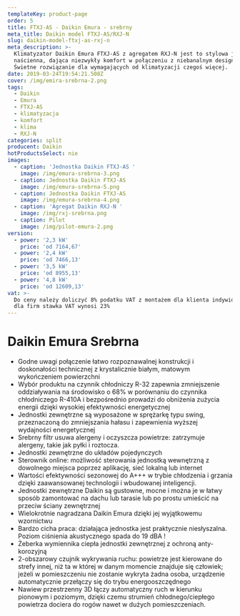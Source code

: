 ```yaml
---
templateKey: product-page
order: 5
title: FTXJ-AS - Daikin Emura - srebrny
meta_title: Daikin model FTXJ-AS/RXJ-N
slug: daikin-model-ftxj-as-rxj-n
meta_description: >-
  Klimatyzator Daikin Emura FTXJ-AS z agregatem RXJ-N jest to stylowa jednostka
  naścienna, dająca niezwykły komfort w połączeniu z niebanalnym designem.
  Świetne rozwiązanie dla wymagających od klimatyzacji czegoś więcej.
date: 2019-03-24T19:54:21.508Z
cover: /img/emira-srebrna-2.png
tags:
  - Daikin
  - Emura
  - FTXJ-AS
  - klimatyzacja
  - komfort
  - klima
  - RXJ-N
categories: split
producent: Daikin
hotProductsSelect: nie
images:
  - caption: 'Jednostka Daikin FTXJ-AS '
    image: /img/emura-srebrna-3.png
  - caption: Jednostka Daikin FTXJ-AS
    image: /img/emura-srebrna-5.png
  - caption: Jednostka Daikin FTXJ-AS
    image: /img/emura-srebrna-4.png
  - caption: 'Agregat Daikin RXJ-N '
    image: /img/rxj-srebrna.png
  - caption: Pilot
    image: /img/pilot-emura-2.png
version:
  - power: '2,3 kW'
    price: 'od 7164,67'
  - power: '2,4 kW'
    price: 'od 7466,13'
  - power: '3,5 kW'
    price: 'od 8955,13'
  - power: '4,8 kW'
    price: 'od 12609,13'
vat: >-
  Do ceny należy doliczyć 8% podatku VAT z montażem dla klienta indywidualnego,
  dla firm stawka VAT wynosi 23%
---
```


# Daikin Emura Srebrna

- Godne uwagi połączenie łatwo rozpoznawalnej konstrukcji i doskonałości technicznej z krystalicznie białym, matowym wykończeniem powierzchni
- Wybór produktu na czynnik chłodniczy R-32 zapewnia zmniejszenie oddziaływania na środowisko o 68% w porównaniu do czynnika chłodniczego R-410A i bezpośrednio prowadzi do obniżenia zużycia energii dzięki wysokiej efektywności energetycznej
- Jednostki zewnętrzne są wyposażone w sprężarkę typu swing, przeznaczoną do zmniejszania hałasu i zapewnienia wyższej wydajności energetycznej
- Srebrny filtr usuwa alergeny i oczyszcza powietrze: zatrzymuje alergeny, takie jak pyłki i roztocza.
- Jednostki zewnętrzne do układów pojedynczych
- Sterownik online: możliwość sterowania jednostką wewnętrzną z dowolnego miejsca poprzez aplikację, sieć lokalną lub internet
- Wartości efektywności sezonowej do A+++ w trybie chłodzenia i grzania dzięki zaawansowanej technologii i wbudowanej inteligencji.
- Jednostki zewnętrzne Daikin są gustowne, mocne i można je w łatwy sposób zamontować na dachu lub tarasie lub po prostu umieścić na przeciw ściany zewnętrznej
- Wielokrotnie nagradzana Daikin Emura dzięki jej wyjątkowemu wzornictwu
- Bardzo cicha praca: działająca jednostka jest praktycznie niesłyszalna. Poziom ciśnienia akustycznego spada do 19 dBA !
- Żeberka wymiennika ciepła jednostki zewnętrznej z ochroną anty-korozyjną
- 2-obszarowy czujnik wykrywania ruchu: powietrze jest kierowane do strefy innej, niż ta w której w danym momencie znajduje się człowiek; jeżeli w pomieszczeniu nie zostanie wykryta żadna osoba, urządzenie automatycznie przełączy się do trybu energooszczędnego
- Nawiew przestrzenny 3D łączy automatyczny ruch w kierunku pionowym i poziomym, dzięki czemu strumień chłodnego/ciepłego powietrza dociera do rogów nawet w dużych pomieszczeniach.
